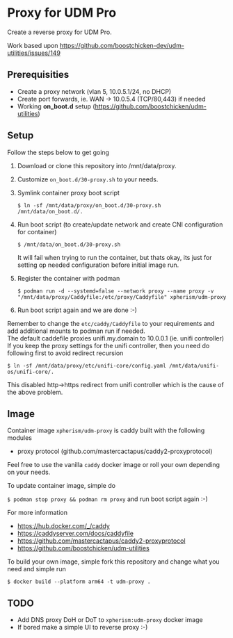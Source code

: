 # Proxy for UDM Pro

Create a reverse proxy for UDM Pro.

Work based upon https://github.com/boostchicken-dev/udm-utilities/issues/149

## Prerequisities
- Create a proxy network (vlan 5, 10.0.5.1/24, no DHCP)
- Create port forwards, ie. WAN -> 10.0.5.4 (TCP/80,443) if needed
- Working **on_boot.d** setup (https://github.com/boostchicken/udm-utilities)

## Setup

Follow the steps below to get going

1. Download or clone this repository into /mnt/data/proxy.
2. Customize `on_boot.d/30-proxy.sh` to your needs.
3. Symlink container proxy boot script

    `$ ln -sf /mnt/data/proxy/on_boot.d/30-proxy.sh /mnt/data/on_boot.d/.`

4. Run boot script (to create/update network and create CNI configuration for container)

    `$ /mnt/data/on_boot.d/30-proxy.sh`

    It will fail when trying to run the container, but thats okay, its just for setting op needed configuration before initial image run.

5. Register the container with podman

    `$ podman run -d --systemd=false --network proxy --name proxy -v "/mnt/data/proxy/Caddyfile:/etc/proxy/Caddyfile" xpherism/udm-proxy`

6. Run boot script again and we are done :-)

Remember to change the `etc/caddy/Caddyfile` to your requirements and add additional mounts to podman run if needed.<br>
The default caddefile proxies unifi.my.domain to 10.0.0.1 (ie. unifi controller)
If you keep the proxy settings for the unifi controller, then you need do following first to avoid redirect recursion

`$ ln -sf /mnt/data/proxy/etc/unifi-core/config.yaml /mnt/data/unifi-os/unifi-core/.`

This disabled http->https redirect from unifi controller which is the cause of the above problem.

## Image

Container image `xpherism/udm-proxy` is caddy built with the following modules
- proxy protocol (github.com/mastercactapus/caddy2-proxyprotocol)

Feel free to use the vanilla `caddy` docker image or roll your own depending on your needs.

To update container image, simple do

`$ podman stop proxy && podman rm proxy` and run boot script again :-)

For more information
- https://hub.docker.com/_/caddy
- https://caddyserver.com/docs/caddyfile
- https://github.com/mastercactapus/caddy2-proxyprotocol
- https://github.com/boostchicken/udm-utilities

To build your own image, simple fork this repository and change what you need and simple run

 `$ docker build --platform arm64 -t udm-proxy .`

## TODO
- Add DNS proxy DoH or DoT to `xpherism:udm-proxy` docker image
- If bored make a simple UI to reverse proxy :-)
